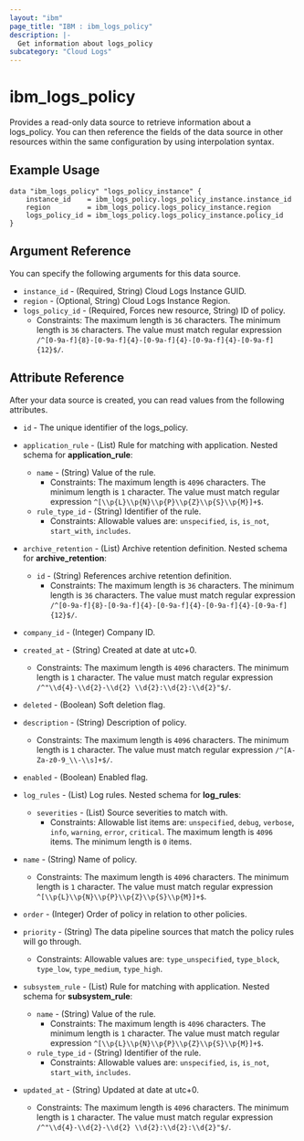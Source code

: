 ```yaml
---
layout: "ibm"
page_title: "IBM : ibm_logs_policy"
description: |-
  Get information about logs_policy
subcategory: "Cloud Logs"
---
```



# ibm_logs_policy

Provides a read-only data source to retrieve information about a logs_policy. You can then reference the fields of the data source in other resources within the same configuration by using interpolation syntax.

## Example Usage

```hcl
data "ibm_logs_policy" "logs_policy_instance" {
	instance_id    = ibm_logs_policy.logs_policy_instance.instance_id
	region         = ibm_logs_policy.logs_policy_instance.region
	logs_policy_id = ibm_logs_policy.logs_policy_instance.policy_id
}
```

## Argument Reference

You can specify the following arguments for this data source.

* `instance_id` - (Required, String)  Cloud Logs Instance GUID.
* `region` - (Optional, String) Cloud Logs Instance Region.
* `logs_policy_id` - (Required, Forces new resource, String) ID of policy.
  * Constraints: The maximum length is `36` characters. The minimum length is `36` characters. The value must match regular expression `/^[0-9a-f]{8}-[0-9a-f]{4}-[0-9a-f]{4}-[0-9a-f]{4}-[0-9a-f]{12}$/`.

## Attribute Reference

After your data source is created, you can read values from the following attributes.

* `id` - The unique identifier of the logs_policy.
* `application_rule` - (List) Rule for matching with application.
Nested schema for **application_rule**:
	* `name` - (String) Value of the rule.
	  * Constraints: The maximum length is `4096` characters. The minimum length is `1` character. The value must match regular expression `^[\\p{L}\\p{N}\\p{P}\\p{Z}\\p{S}\\p{M}]+$`.
	* `rule_type_id` - (String) Identifier of the rule.
	  * Constraints: Allowable values are: `unspecified`, `is`, `is_not`, `start_with`, `includes`.

* `archive_retention` - (List) Archive retention definition.
Nested schema for **archive_retention**:
	* `id` - (String) References archive retention definition.
	  * Constraints: The maximum length is `36` characters. The minimum length is `36` characters. The value must match regular expression `/^[0-9a-f]{8}-[0-9a-f]{4}-[0-9a-f]{4}-[0-9a-f]{4}-[0-9a-f]{12}$/`.

* `company_id` - (Integer) Company ID.

* `created_at` - (String) Created at date at utc+0.
  * Constraints: The maximum length is `4096` characters. The minimum length is `1` character. The value must match regular expression `/^"\\d{4}-\\d{2}-\\d{2} \\d{2}:\\d{2}:\\d{2}"$/`.

* `deleted` - (Boolean) Soft deletion flag.

* `description` - (String) Description of policy.
  * Constraints: The maximum length is `4096` characters. The minimum length is `1` character. The value must match regular expression `/^[A-Za-z0-9_\\-\\s]+$/`.

* `enabled` - (Boolean) Enabled flag.

* `log_rules` - (List) Log rules.
Nested schema for **log_rules**:
	* `severities` - (List) Source severities to match with.
	  * Constraints: Allowable list items are: `unspecified`, `debug`, `verbose`, `info`, `warning`, `error`, `critical`. The maximum length is `4096` items. The minimum length is `0` items.

* `name` - (String) Name of policy.
  * Constraints: The maximum length is `4096` characters. The minimum length is `1` character. The value must match regular expression `^[\\p{L}\\p{N}\\p{P}\\p{Z}\\p{S}\\p{M}]+$`.

* `order` - (Integer) Order of policy in relation to other policies.

* `priority` - (String) The data pipeline sources that match the policy rules will go through.
  * Constraints: Allowable values are: `type_unspecified`, `type_block`, `type_low`, `type_medium`, `type_high`.

* `subsystem_rule` - (List) Rule for matching with application.
Nested schema for **subsystem_rule**:
	* `name` - (String) Value of the rule.
	  * Constraints: The maximum length is `4096` characters. The minimum length is `1` character. The value must match regular expression `^[\\p{L}\\p{N}\\p{P}\\p{Z}\\p{S}\\p{M}]+$`.
	* `rule_type_id` - (String) Identifier of the rule.
	  * Constraints: Allowable values are: `unspecified`, `is`, `is_not`, `start_with`, `includes`.

* `updated_at` - (String) Updated at date at utc+0.
  * Constraints: The maximum length is `4096` characters. The minimum length is `1` character. The value must match regular expression `/^"\\d{4}-\\d{2}-\\d{2} \\d{2}:\\d{2}:\\d{2}"$/`.

